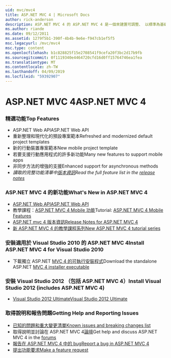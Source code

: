 ```yaml
---
uid: mvc/mvc4
title: ASP.NET MVC 4 | Microsoft Docs
author: rick-anderson
description: ASP.NET MVC 4 的 ASP.NET MVC 4 是一個來建置可調整、 以標準為基礎的 web 應用程式，使用堅實的設計模式和威力 AS....
ms.author: riande
ms.date: 09/12/2011
ms.assetid: 1279f5b1-390f-4b4b-9e6e-f947cb1ef5f5
msc.legacyurl: /mvc/mvc4
msc.type: content
ms.openlocfilehash: b1c828825f15e2708541f9cefa20f3bc2d17b9fb
ms.sourcegitcommit: 0f1119340e4464720cfd16d0ff15764746ea1fea
ms.translationtype: MT
ms.contentlocale: zh-TW
ms.lasthandoff: 04/09/2019
ms.locfileid: "59392907"
---
```

# <a name="aspnet-mvc-4"></a><span data-ttu-id="57918-103">ASP.NET MVC 4</span><span class="sxs-lookup"><span data-stu-id="57918-103">ASP.NET MVC 4</span></span>

### <a name="top-features"></a><span data-ttu-id="57918-104">精選功能</span><span class="sxs-lookup"><span data-stu-id="57918-104">Top Features</span></span>

- <span data-ttu-id="57918-105">ASP.NET Web API</span><span class="sxs-lookup"><span data-stu-id="57918-105">ASP.NET Web API</span></span>
- <span data-ttu-id="57918-106">重新整理和現代化的預設專案範本</span><span class="sxs-lookup"><span data-stu-id="57918-106">Refreshed and modernized default project templates</span></span>
- <span data-ttu-id="57918-107">新的行動裝置專案範本</span><span class="sxs-lookup"><span data-stu-id="57918-107">New mobile project template</span></span>
- <span data-ttu-id="57918-108">若要支援行動應用程式的許多新功能</span><span class="sxs-lookup"><span data-stu-id="57918-108">Many new features to support mobile apps</span></span>
- <span data-ttu-id="57918-109">非同步方法的增強的支援</span><span class="sxs-lookup"><span data-stu-id="57918-109">Enhanced support for asynchronous methods</span></span>
- *<span data-ttu-id="57918-110">讀取的完整功能清單中[版本資訊](../whitepapers/mvc4-release-notes.md)</span><span class="sxs-lookup"><span data-stu-id="57918-110">Read the full feature list in the [release notes](../whitepapers/mvc4-release-notes.md)</span></span>*


### <a name="whats-new-in-aspnet-mvc-4"></a><span data-ttu-id="57918-111">ASP.NET MVC 4 的新功能</span><span class="sxs-lookup"><span data-stu-id="57918-111">What's New in ASP.NET MVC 4</span></span>

- [<span data-ttu-id="57918-112">ASP.NET Web API</span><span class="sxs-lookup"><span data-stu-id="57918-112">ASP.NET Web API</span></span>](../web-api/index.md)
- <span data-ttu-id="57918-113">教學課程：[ASP.NET MVC 4 Mobile 功能](overview/older-versions/aspnet-mvc-4-mobile-features.md)</span><span class="sxs-lookup"><span data-stu-id="57918-113">Tutorial: [ASP.NET MVC 4 Mobile Features](overview/older-versions/aspnet-mvc-4-mobile-features.md)</span></span>
- [<span data-ttu-id="57918-114">ASP.NET mvc 4 版本資訊</span><span class="sxs-lookup"><span data-stu-id="57918-114">Release Notes for ASP.NET MVC 4</span></span>](../whitepapers/mvc4-release-notes.md)
- [<span data-ttu-id="57918-115">新 ASP.NET MVC 4 的教學課程系列</span><span class="sxs-lookup"><span data-stu-id="57918-115">New ASP.NET MVC 4 tutorial series</span></span>](overview/older-versions/getting-started-with-aspnet-mvc4/intro-to-aspnet-mvc-4.md)


### <a name="install-aspnet-mvc-4-for-visual-studio-2010"></a><span data-ttu-id="57918-116">安裝適用於 Visual Studio 2010 的 ASP.NET MVC 4</span><span class="sxs-lookup"><span data-stu-id="57918-116">Install ASP.NET MVC 4 for Visual Studio 2010</span></span>

- <span data-ttu-id="57918-117">下載獨立 ASP.NET [MVC 4 的可執行安裝程式](https://www.microsoft.com/download/details.aspx?id=30683)</span><span class="sxs-lookup"><span data-stu-id="57918-117">Download the standalone ASP.NET [MVC 4 installer executable](https://www.microsoft.com/download/details.aspx?id=30683)</span></span>


### <a name="install-visual-studio-2012-includes-aspnet-mvc-4"></a><span data-ttu-id="57918-118">安裝 Visual Studio 2012 （包括 ASP.NET MVC 4）</span><span class="sxs-lookup"><span data-stu-id="57918-118">Install Visual Studio 2012 (includes ASP.NET MVC 4)</span></span>

- [<span data-ttu-id="57918-119">Visual Studio 2012 Ultimate</span><span class="sxs-lookup"><span data-stu-id="57918-119">Visual Studio 2012 Ultimate</span></span>](https://go.microsoft.com/fwlink/?linkid=247148)


### <a name="getting-help-and-reporting-issues"></a><span data-ttu-id="57918-120">取得說明和報告問題</span><span class="sxs-lookup"><span data-stu-id="57918-120">Getting Help and Reporting Issues</span></span>

- [<span data-ttu-id="57918-121">已知的問題和重大變更清單</span><span class="sxs-lookup"><span data-stu-id="57918-121">Known issues and breaking changes list</span></span>](../whitepapers/mvc4-release-notes.md#_Toc303253815)
- <span data-ttu-id="57918-122">取得說明並討論在 ASP.NET MVC 4[論壇](https://forums.asp.net/1146.aspx)</span><span class="sxs-lookup"><span data-stu-id="57918-122">Get help and discuss ASP.NET MVC 4 in the [forums](https://forums.asp.net/1146.aspx)</span></span>
- [<span data-ttu-id="57918-123">報告在 ASP.NET MVC 4 中的 bug</span><span class="sxs-lookup"><span data-stu-id="57918-123">Report a bug in ASP.NET MVC 4</span></span>](https://github.com/aspnet/AspNetWebStack/issues)
- [<span data-ttu-id="57918-124">提出功能要求</span><span class="sxs-lookup"><span data-stu-id="57918-124">Make a feature request</span></span>](http://aspnet.uservoice.com/forums/41201-asp-net-mvc)
